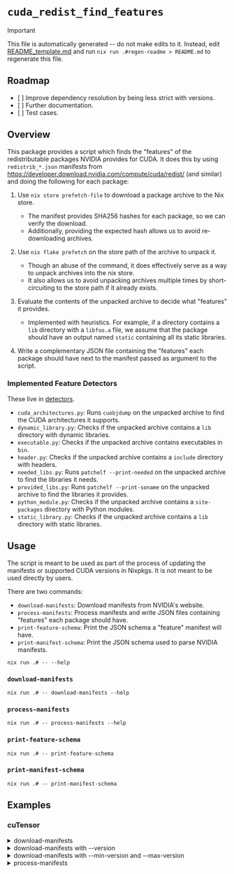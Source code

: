 # `cuda_redist_find_features`

> [!IMPORTANT]
> This file is automatically generated -- do not make edits to it. Instead, edit [README_template.md](./nix/packages/regen-readme/README_template.md) and run `nix run .#regen-readme > README.md` to regenerate this file.

## Roadmap

- \[ \] Improve dependency resolution by being less strict with versions.
- \[ \] Further documentation.
- \[ \] Test cases.

## Overview

This package provides a script which finds the "features" of the redistributable packages NVIDIA provides for CUDA. It does this by using `redistrib_*.json` manifests from <https://developer.download.nvidia.com/compute/cuda/redist/> (and similar) and doing the following for each package:

1. Use `nix store prefetch-file` to download a package archive to the Nix store.

   - The manifest provides SHA256 hashes for each package, so we can verify the download.
   - Additionally, providing the expected hash allows us to avoid re-downloading archives.

1. Use `nix flake prefetch` on the store path of the archive to unpack it.

   - Though an abuse of the command, it does effectively serve as a way to unpack archives into the nix store.
   - It also allows us to avoid unpacking archives multiple times by short-circuiting to the store path if it already exists.

1. Evaluate the contents of the unpacked archive to decide what "features" it provides.

   - Implemented with heuristics. For example, if a directory contains a `lib` directory with a `libfoo.a` file, we assume that the package should have an output named `static` containing all its static libraries.

1. Write a complementary JSON file containing the "features" each package should have next to the manifest passed as argument to the script.

### Implemented Feature Detectors

These live in [detectors](./cuda_redist_find_features/manifest/feature/detectors).

- `cuda_architectures.py`: Runs `cuobjdump` on the unpacked archive to find the CUDA architectures it supports.
- `dynamic_library.py`: Checks if the unpacked archive contains a `lib` directory with dynamic libraries.
- `executable.py`: Checks if the unpacked archive contains executables in `bin`.
- `header.py`: Checks if the unpacked archive contains a `include` directory with headers.
- `needed_libs.py`: Runs `patchelf --print-needed` on the unpacked archive to find the libraries it needs.
- `provided_libs.py`: Runs `patchelf --print-soname` on the unpacked archive to find the libraries it provides.
- `python_module.py`: Checks if the unpacked archive contains a `site-packages` directory with Python modules.
- `static_library.py`: Checks if the unpacked archive contains a `lib` directory with static libraries.

## Usage

The script is meant to be used as part of the process of updating the manifests or supported CUDA versions in Nixpkgs. It is not meant to be used directly by users.

There are two commands:

- `download-manifests`: Download manifests from NVIDIA's website.
- `process-manifests`: Process manifests and write JSON files containing "features" each package should have.
- `print-feature-schema`: Print the JSON schema a "feature" manifest will have.
- `print-manifest-schema`: Print the JSON schema used to parse NVIDIA manifests.

```regen-readme
nix run .# -- --help
```

### `download-manifests`

```regen-readme
nix run .# -- download-manifests --help
```

### `process-manifests`

```regen-readme
nix run .# -- process-manifests --help
```

### `print-feature-schema`

```regen-readme
nix run .# -- print-feature-schema
```

### `print-manifest-schema`

```regen-readme
nix run .# -- print-manifest-schema
```

## Examples

### cuTensor

<details><summary>download-manifests</summary>

```regen-readme
nix run .# -- download-manifests https://developer.download.nvidia.com/compute/cutensor/redist cutensor_manifests --log-level INFO
```

</details>

<details><summary>download-manifests with --version</summary>

```regen-readme
nix run .# -- download-manifests https://developer.download.nvidia.com/compute/cutensor/redist cutensor_manifests --log-level INFO --version 1.4.0
```

</details>

<details><summary>download-manifests with --min-version and --max-version</summary>

```regen-readme
nix run .# -- download-manifests https://developer.download.nvidia.com/compute/cutensor/redist cutensor_manifests --log-level INFO --min-version 1.4.0 --max-version 1.6.2
```

</details>

<details><summary>process-manifests</summary>

Assuming

```console
nix run .# -- download-manifests https://developer.download.nvidia.com/compute/cutensor/redist cutensor_manifests --log-level INFO --min-version 1.4.0 --max-version 1.6.2
```

was run previously,

```regen-readme
nix run .# -- process-manifests https://developer.download.nvidia.com/compute/cutensor/redist cutensor_manifests lookup_db.json --log-level INFO
```

</details>
